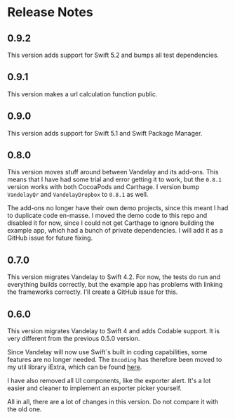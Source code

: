 # Release Notes


## 0.9.2

This version adds support for Swift 5.2 and bumps all test dependencies.


## 0.9.1

This version makes a url calculation function public.


## 0.9.0

This version adds support for Swift 5.1 and Swift Package Manager.


## 0.8.0

This version moves stuff around between Vandelay and its add-ons. This means that I have had some trial and error getting it to work, but the `0.8.1` version works with both CocoaPods and Carthage. I version bump `VandelayQr` and `VandelayDropbox` to `0.8.1` as well.

The add-ons no longer have their own demo projects, since this meant I had to duplicate code en-masse. I moved the demo code to this repo and disabled it for now, since I could not get Carthage to ignore building the example app, which had a bunch of private dependencies. I will add it as a GitHub issue for future fixing.


## 0.7.0

This version migrates Vandelay to Swift 4.2. For now, the tests do run and everything builds correctly, but the example app has problems with linking the frameworks correctly. I'll create a GitHub issue for this.


## 0.6.0

This version migrates Vandelay to Swift 4 and adds Codable support. It is very different from the previous 0.5.0 version.

Since Vandelay will now use Swift´s built in coding capabilities, some features are no longer needed. The `Encoding` has therefore been moved to my util library iExtra, which can be found [here](https://github.com/danielsaidi/iExtra).

I have also removed all UI components, like the exporter alert. It's a lot easier and cleaner to implement an exporter picker yourself.

All in all, there are a lot of changes in this version. Do not compare it with the old one.
